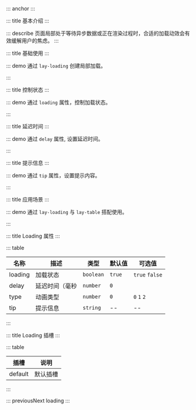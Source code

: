 ::: anchor
:::

::: title 基本介绍
:::

::: describe 页面局部处于等待异步数据或正在渲染过程时，合适的加载动效会有效缓解用户的焦虑。
:::

::: title 基础使用
:::

::: demo 通过 `lay-loading` 创建局部加载。

<template>
    <lay-loading></lay-loading>
    <hr />
    <lay-loading :type="1"></lay-loading>
    <hr />
    <lay-loading :type="2"></lay-loading>
</template>

<script>
import { ref } from 'vue'

export default {
  setup() {

    return {
    }
  }
}
</script>

:::

::: title 控制状态
:::

::: demo 通过 `loading` 属性，控制加载状态。

<template>
    <lay-switch v-model="loading1"></lay-switch>
    <lay-loading :type="2" :loading="loading1"></lay-loading>
</template>

<script>
import { ref } from 'vue'

export default {
  setup() {

    const loading1 = ref(true)

    return {
        loading1
    }
  }
}
</script>

:::

::: title 延迟时间
:::

::: demo 通过 `delay` 属性, 设置延迟时间。

<template>
    <lay-switch v-model="loading2"></lay-switch>
    <lay-loading :type="2" :loading="loading2" :delay="500"></lay-loading>
</template>

<script>
import { ref } from 'vue'

export default {
  setup() {

    const loading2 = ref(true)

    return {
        loading2
    }
  }
}
</script>

:::

::: title 提示信息
:::

::: demo 通过 `tip` 属性，设置提示内容。

<template>
    <lay-switch v-model="loading3"></lay-switch>
    <lay-loading :type="2" :loading="loading3" tip="loading..."></lay-loading>
</template>

<script>
import { ref } from 'vue'

export default {
  setup() {

    const loading3 = ref(true)

    return {
        loading3
    }
  }
}
</script>

:::

::: title 应用场景
:::

::: demo 通过 `lay-loading` 与 `lay-table` 搭配使用。

<template>
    <lay-switch v-model="loading4"></lay-switch>
    <br/>
    <br/>
    <lay-loading :type="2" :loading="loading4">
        <lay-table 
            :page="page" 
            :resize="true"
            :height="'300px'"
            :columns="columns" 
            :default-toolbar="true"
            :data-source="dataSource" 
            v-model:selected-keys="selectedKeys"  
            @change="change"
            @sortChange="sortChange">
            <template #status="{ row }">
                <lay-switch :model-value="row.status" @change="changeStatus($event , row)"></lay-switch>
            </template>
            <template v-slot:toolbar>
                <lay-button size="sm" type="primary">新增</lay-button>
                <lay-button size="sm" @click="remove">删除</lay-button>
            </template>
            <template v-slot:operator="{ row }">
                <lay-button size="xs" type="primary">编辑</lay-button>
                <lay-button size="xs">查看</lay-button>
            </template>
        </lay-table>
    </lay-loading>
</template>

<script>
import { ref, watch, reactive } from 'vue';
import { layer } from '@layui/layui-vue';

export default {
  setup() {

    const loading4 = ref(false);

    const selectedKeys = ref([]);

    const page = reactive({ current: 1, limit: 10, total: 100 });

    const columns = ref([
      { title:"选项", width: "55px", type: "checkbox", fixed: "left" },
      { title:"编号", width: "80px", key:"id", fixed: "left", sort: "desc" },
      { title:"姓名", width: "80px", key:"name", sort: "desc" },
      { title:"状态", width: "80px", key:"status", customSlot: "status"},
      { title:"邮箱", width: "120px", key:"email" },
      { title:"性别", width: "80px", key:"sex" },
      { title:"年龄", width: "80px", key:"age" },
      { title:"城市", width: "120px", key:"city" },
      { title:"签名", width: "260px", key:"remark" },
      { title:"隐藏", width: "260px", key:"hide", hide: true },
      { title:"时间", width: "120px", key:"joinTime" },
      { title:"操作", width: "150px", customSlot:"operator", key:"operator", fixed: "right" }
    ]);

    const change = (page) => {
      loading.value = true;
      setTimeout(() => {
        dataSource.value = loadDataSource(page.current, page.limit);
        loading.value = false;
      }, 1000);
    }

    const sortChange = (key, sort) => {
      layer.msg(`字段${key} - 排序${sort}, 你可以利用 sort-change 实现服务端排序`)
    }

    const dataSource = ref([
      {id:"1", name:"张三1", email: "test@qq.com", sex: "男", city: "浙江杭州", age:"18",remark: '花开堪折直须折,莫待无花空折枝.', joinTime: "2022-02-09", status: true},
      {id:"2", name:"张三2", email: "test@qq.com", sex: "男", city: "浙江杭州", age:"20",remark: '花开堪折直须折,莫待无花空折枝.', joinTime: "2022-02-09", status: true},
      {id:"3", name:"张三3", email: "test@qq.com", sex: "男", city: "浙江杭州", age:"20",remark: '花开堪折直须折,莫待无花空折枝.', joinTime: "2022-02-09", status: true},
      {id:"4", name:"张三4", email: "test@qq.com", sex: "男", city: "浙江杭州", age:"20",remark: '花开堪折直须折,莫待无花空折枝.', joinTime: "2022-02-09", status: true},
      {id:"5", name:"张三5", email: "test@qq.com", sex: "男", city: "浙江杭州", age:"20",remark: '花开堪折直须折,莫待无花空折枝.', joinTime: "2022-02-09", status: true},
      {id:"6", name:"张三6", email: "test@qq.com", sex: "男", city: "浙江杭州", age:"20",remark: '花开堪折直须折,莫待无花空折枝.', joinTime: "2022-02-09", status: true},
      {id:"7", name:"张三7", email: "test@qq.com", sex: "男", city: "浙江杭州", age:"18",remark: '花开堪折直须折,莫待无花空折枝.', joinTime: "2022-02-09", status: true},
      {id:"8", name:"张三8", email: "test@qq.com", sex: "男", city: "浙江杭州", age:"20",remark: '花开堪折直须折,莫待无花空折枝.', joinTime: "2022-02-09", status: true},
      {id:"9", name:"张三9", email: "test@qq.com", sex: "男", city: "浙江杭州", age:"20",remark: '花开堪折直须折,莫待无花空折枝.', joinTime: "2022-02-09", status: true},
      {id:"10", name:"张三10", email: "test@qq.com", sex: "男", city: "浙江杭州", age:"20",remark: '花开堪折直须折,莫待无花空折枝.', joinTime: "2022-02-09", status: true}
    ])

    const changeStatus = (isChecked, row) => {
      dataSource.value.forEach((item) => {
        if(item.id === row.id) {
          layer.msg("Success", { icon: 1 }, () => {
            item.status = isChecked;
          })
        }
      })
    }

    const remove = () => {
      layer.msg(selectedKeys.value, { area: '50%'})
    }

    const loadDataSource = (page, pageSize) => {
      var response = [];
      var startIndex = ((page - 1) * pageSize) + 1;
      var endIndex = page * pageSize;
      for (var i = startIndex; i <= endIndex; i++) {
          response.push({
            id:`${i}`, 
            age:"18",
            sex: "男", 
            name:`张三${i}`, 
            email: "test@qq.com",
            remark: '花开堪折直须折,莫待无花空折枝.',  
            joinTime: "2022-02-09", 
            city: "浙江杭州", 
            status: true
          })
      }
      return response;
    }

    return {
      columns,
      dataSource,
      selectedKeys,
      page,
      change,
      changeStatus,
      remove,
      loading4
    }
  }
}
</script>

:::

::: title Loading 属性
:::

::: table

| 名称                | 描述             | 类型               | 默认值   | 可选值         |
| ------------------- | ----------------| ------------------ | ------- | -------------- |
| loading             | 加载状态         | `boolean`          | `true`  | `true` `false` |
| delay               | 延迟时间（毫秒   |  `number`           |  `0`    |              |
| type                | 动画类型         | `number`           | `0`      | `0` `1` `2`  |
| tip                 | 提示信息         | `string`           |  --      | --            |

:::

::: title Loading 插槽
:::

::: table

| 插槽 | 说明          |
| ------ | ---------- |
| default| 默认插槽    |

::: 

::: previousNext loading
:::